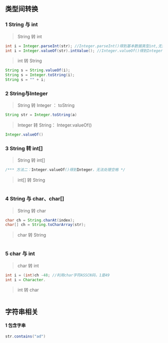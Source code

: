 ## 类型间转换

### 1 String 与 int

> String 转 int

``` java
int i = Integer.parseInt(str); //Integer.parseInt()得到基本数据类型int,无法处理非数值
int i = Integer.valueOf(str).intValue(); //Integer.valueOf()得到Integer,无法处理非数值
```

> int 转 String

``` java
String s = String.valueOf(i);
String s = Integer.toString(i);
String s = "" + i;
```

### 2 String与Integer

> String 转 Integer ： toString

``` java
String str = Integer.toString(a)
```

> Integer 转 String： Integer.valueOf()

``` java
Integer.valueOf()
```

### 3 String 转 int[]

> String 转 int[]

``` java
/*** 方法二：Integer.valueOf()得到Integer，无法处理空格 */

```

> int[] 转 String

``` java

```

### 4 String 与 char、char[]

> String 转 char

``` java
char ch = String.charAt(index);
char[] ch = String.toCharArray(str);
```

> char 转 String

``` java

```

### 5 char 与 int

> char 转 int

``` java
int i = (int)ch -48; //利用char字符ASSCN码，1是49
int i = Character.
```

> int 转 char

``` java
```



## 字符串相关

#### 1 包含字串

``` java
str.contains("ad")
```

